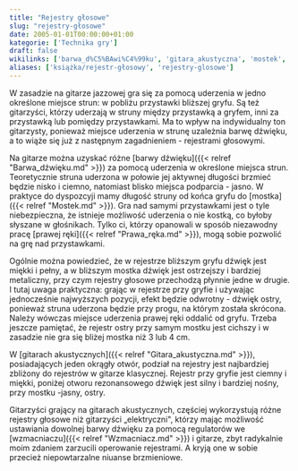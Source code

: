 ```yaml
---
title: "Rejestry głosowe"
slug: "rejestry-głosowe"
date: 2005-01-01T00:00:00+01:00
kategorie: ['Technika gry']
draft: false
wikilinks: ['barwa_d%C5%BAwi%C4%99ku', 'gitara_akustyczna', 'mostek', 'prawa_r%C4%99ka', 'wzmacniacz']
aliases: ['książka/rejestr-głosowy', 'rejestry-glosowe']
---
```

W zasadzie na gitarze jazzowej gra się za pomocą uderzenia w jedno
określone miejsce strun: w pobliżu przystawki bliższej gryfu. Są też
gitarzyści, którzy uderzają w struny między przystawką a gryfem, inni za
przystawką lub pomiędzy przystawkami. Ma to wpływ na indywidualny ton
gitarzysty, ponieważ miejsce uderzenia w strunę uzależnia barwę dźwięku,
a to wiąże się już z następnym zagadnieniem - rejestrami głosowymi.

Na gitarze można uzyskać różne [barwy dźwięku]({{< relref "Barwa_dźwięku.md" >}})
za pomocą uderzenia w określone miejsca strun. Teoretycznie struna
uderzona w połowie jej aktywnej długości brzmieć będzie nisko i ciemno,
natomiast blisko miejsca podparcia - jasno. W praktyce do dyspozcyji
mamy długość struny od końca gryfu do [mostka]({{< relref "Mostek.md" >}}). Gra
nad samymi przystawkami jest o tyle niebezpieczna, że istnieje możliwość
uderzenia o nie kostką, co byłoby słyszane w głośnikach. Tylko ci,
którzy opanowali w sposób niezawodny pracę [prawej
ręki]({{< relref "Prawa_ręka.md" >}}), mogą sobie pozwolić na grę nad
przystawkami.

Ogólnie można powiedzieć, że w rejestrze bliższym gryfu dźwięk jest
miękki i pełny, a w bliższym mostka dźwięk jest ostrzejszy i bardziej
metaliczny, przy czym rejestry głosowe przechodzą płynnie jedne w
drugie. I tutaj uwaga praktyczna: grając w rejestrze przy gryfie i
używając jednocześnie najwyższych pozycji, efekt będzie odwrotny -
dźwięk ostry, ponieważ struna uderzona będzie przy progu, na którym
została skrócona. Należy wówczas miejsce uderzenia prawej ręki oddalić
od gryfu. Trzeba jeszcze pamiętać, że rejestr ostry przy samym mostku
jest cichszy i w zasadzie nie gra się bliżej mostka niż 3 lub 4 cm.

W [gitarach akustycznych]({{< relref "Gitara_akustyczna.md" >}}), posiadających
jeden okrągły otwór, podział na rejestry jest najbardziej zbliżony do
rejestrów w gitarze klasycznej. Rejestr przy gryfie jest ciemny i
miękki, poniżej otworu rezonansowego dźwięk jest silny i bardziej
nośny, przy mostku -jasny, ostry.

Gitarzyści grający na gitarach akustycznych, częściej wykorzystują różne
rejestry głosowe niż gitarzyści „elektryczni", którzy mając możliwość
ustawiania dowolnej barwy dźwięku za pomocą regulatorów we
[wzmacniaczu]({{< relref "Wzmacniacz.md" >}}) i gitarze, zbyt radykalnie moim
zdaniem zarzucili operowanie rejestrami. A kryją one w sobie przecież
niepowtarzalne niuanse brzmieniowe.


